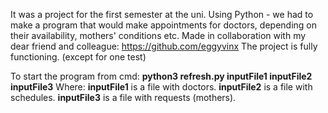 It was a project for the first semester at the uni.
Using Python - we had to make a program that would make appointments for doctors, depending on their availability, mothers' conditions etc. 
Made in collaboration with my dear friend and colleague: https://github.com/eggyvinx
The project is fully functioning. (except for one test)

To start the program from cmd: **python3 refresh.py inputFile1 inputFile2 inputFile3**
Where:
**inputFile1** is a file with doctors.
**inputFile2** is a file with schedules.
**inputFile3** is a file with requests (mothers).
